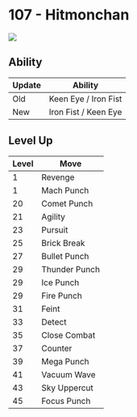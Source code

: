 # 107 - Hitmonchan
![][107]

## Ability

Update | Ability
---    | ---
Old    | Keen Eye / Iron Fist
New    | Iron Fist / Keen Eye

## Level Up

Level | Move
---   | ---
  1   | Revenge
  1   | Mach Punch
 20   | Comet Punch
 21   | Agility
 23   | Pursuit
 25   | Brick Break
 27   | Bullet Punch
 29   | Thunder Punch
 29   | Ice Punch
 29   | Fire Punch
 31   | Feint
 33   | Detect
 35   | Close Combat
 37   | Counter
 39   | Mega Punch
 41   | Vacuum Wave
 43   | Sky Uppercut
 45   | Focus Punch



[107]: ../img/pokemon/107.png
